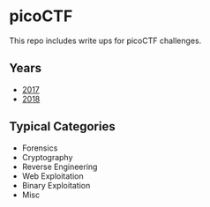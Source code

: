 # picoCTF
This repo includes write ups for picoCTF challenges. 
## Years
* [2017](https://github.com/mikewill4/picoCTF/tree/master/2017)
* [2018](https://github.com/mikewill4/picoCTF/tree/master/2018)
## Typical Categories
* Forensics
* Cryptography
* Reverse Engineering
* Web Exploitation
* Binary Exploitation
* Misc

